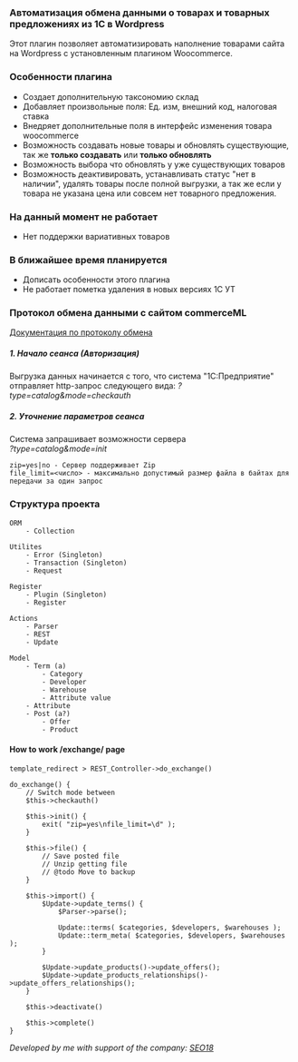 ### Автоматизация обмена данными о товарах и товарных предложениях из 1C в Wordpress

Этот плагин позволяет автоматизировать наполнение товарами сайта на Wordpress с установленным плагином Woocommerce.

### Особенности плагина
* Создает дополнительную таксономию склад
* Добавляет произвольные поля: Ед. изм, внешний код, налоговая ставка
* Внедряет дополнительные поля в интерфейс изменения товара woocommerce
* Возможность создавать новые товары и обновлять существующие, так же __только создавать__ или __только обновлять__
* Возможность выбора что обновлять у уже существующих товаров
* Возможность деактивировать, устанавливать статус "нет в наличии", удалять товары после полной выгрузки, а так же если у товара не указана цена или совсем нет товарного предложения.

### На данный момент не работает
* Нет поддержки вариативных товаров

### В ближайшее время планируется
* Дописать особенности этого плагина
* Не работает пометка удаления в новых версиях 1C УТ

### Протокол обмена данными с сайтом commerceML

[Документация по протоколу обмена](http://v8.1c.ru/edi/edi_stnd/131/)

##### 1. Начало сеанса (Авторизация)
Выгрузка данных начинается с того, что система "1С:Предприятие" отправляет http-запрос следующего вида:
_?type=catalog&mode=checkauth_  

##### 2. Уточнение параметров сеанса
Система запрашивает возможности сервера  
_?type=catalog&mode=init_
```
zip=yes|no - Сервер поддерживает Zip
file_limit=<число> - максимально допустимый размер файла в байтах для передачи за один запрос
```

### Структура проекта
```
ORM
    - Collection

Utilites
    - Error (Singleton)
    - Transaction (Singleton)
    - Request

Register
    - Plugin (Singleton)
    - Register

Actions
    - Parser
    - REST
    - Update

Model
    - Term (a)
        - Category
        - Developer
        - Warehouse
        - Attribute value
    - Attribute
    - Post (a?)
        - Offer
        - Product

```

#### How to work /exchange/ page
```
template_redirect > REST_Controller->do_exchange()

do_exchange() {
    // Switch mode between
    $this->checkauth()

    $this->init() {
        exit( "zip=yes\nfile_limit=\d" );
    }

    $this->file() {
        // Save posted file
        // Unzip getting file
        // @todo Move to backup
    }

    $this->import() {
        $Update->update_terms() {
        	$Parser->parse();

            Update::terms( $categories, $developers, $warehouses );
            Update::term_meta( $categories, $developers, $warehouses );
        }

        $Update->update_products()->update_offers();
        $Update->update_products_relationships()->update_offers_relationships();
    }

    $this->deactivate()

    $this->complete()
}
```
_Developed by me with support of the company: [SEO18](//seo18.ru)_
 

